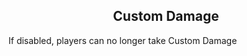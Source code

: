 <h2 style="text-align:center;"> Custom Damage </h2>

If disabled, players can no longer take Custom Damage
